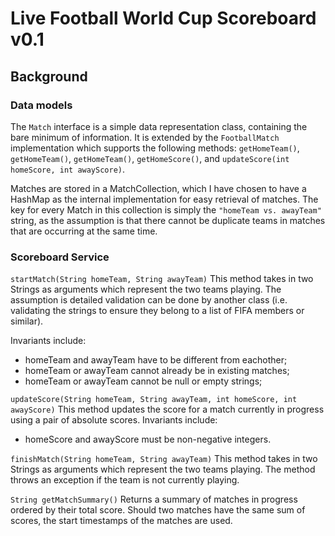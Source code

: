 # Live Football World Cup Scoreboard v0.1

## Background

### Data models
The `Match` interface is a simple data representation class, containing the bare minimum of information.
It is extended by the `FootballMatch` implementation which supports the following methods:
`getHomeTeam()`, `getHomeTeam()`, `getHomeTeam()`, `getHomeScore()`, and `updateScore(int homeScore, int awayScore)`.

Matches are stored in a MatchCollection, which I have chosen to have a HashMap as the internal implementation for easy retrieval of matches.
The key for every Match in this collection is simply the `"homeTeam vs. awayTeam"` string, as the assumption is that there cannot be duplicate teams in matches that are occurring at the same time.

### Scoreboard Service
`startMatch(String homeTeam, String awayTeam)`
  This method takes in two Strings as arguments which represent the two teams playing.
  The assumption is detailed validation can be done by another class (i.e. validating the strings to ensure they belong to a list of FIFA members or similar).

Invariants include:
* homeTeam and awayTeam have to be different from eachother;
* homeTeam or awayTeam cannot already be in existing matches;
* homeTeam or awayTeam cannot be null or empty strings;

`updateScore(String homeTeam, String awayTeam, int homeScore, int awayScore)`
  This method updates the score for a match currently in progress using a pair of absolute scores.
Invariants include:
* homeScore and awayScore must be non-negative integers.

`finishMatch(String homeTeam, String awayTeam)`
  This method takes in two Strings as arguments which represent the two teams playing. The method throws an exception if the team is not currently playing.

`String getMatchSummary()`
  Returns a summary of matches in progress ordered by their total score. Should two matches have the same sum of scores, the start timestamps of the matches are used.
  
